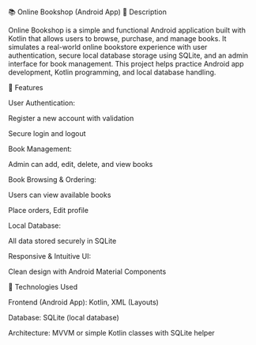 📚 Online Bookshop (Android App)
📄 Description

Online Bookshop is a simple and functional Android application built with Kotlin that allows users to browse, purchase, and manage books. It simulates a real-world online bookstore experience with user authentication, secure local database storage using SQLite, and an admin interface for book management. This project helps practice Android app development, Kotlin programming, and local database handling.

🚀 Features

User Authentication:

Register a new account with validation

Secure login and logout

Book Management:

Admin can add, edit, delete, and view books

Book Browsing & Ordering:

Users can view available books

Place orders, Edit profile

Local Database:

All data stored securely in SQLite

Responsive & Intuitive UI:

Clean design with Android Material Components

🔧 Technologies Used

Frontend (Android App): Kotlin, XML (Layouts)

Database: SQLite (local database)

Architecture: MVVM or simple Kotlin classes with SQLite helper
